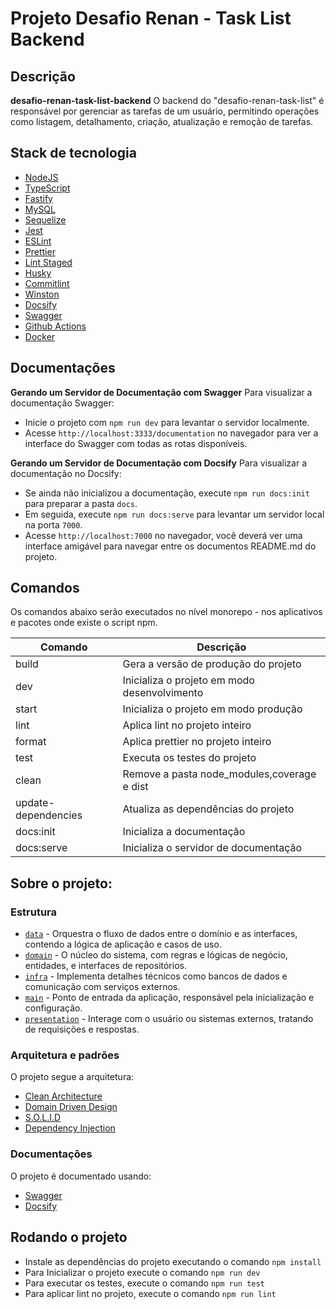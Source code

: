 # Projeto Desafio Renan - Task List Backend

## Descrição

**desafio-renan-task-list-backend** O backend do "desafio-renan-task-list" é responsável por gerenciar as tarefas de um usuário, permitindo operações como listagem, detalhamento, criação, atualização e remoção de tarefas.

## Stack de tecnologia

- [NodeJS](https://nodejs.org/en)
- [TypeScript](https://www.typescriptlang.org)
- [Fastify](https://www.fastify.io)
- [MySQL](https://www.mysql.com)
- [Sequelize](https://sequelize.org)
- [Jest](https://jestjs.io)
- [ESLint](https://eslint.org)
- [Prettier](https://prettier.io)
- [Lint Staged](https://github.com/okonet/lint-staged#readme)
- [Husky](https://typicode.github.io/husky)
- [Commitlint](https://commitlint.js.org)
- [Winston](https://github.com/winstonjs/winston)
- [Docsify](https://docsify.js.org)
- [Swagger](https://swagger.io)
- [Github Actions](https://docs.github.com/pt/actions)
- [Docker](https://www.docker.com)

## Documentações

**Gerando um Servidor de Documentação com Swagger**
Para visualizar a documentação Swagger:

- Inicie o projeto com `npm run dev` para levantar o servidor localmente.
- Acesse `http://localhost:3333/documentation` no navegador para ver a interface do Swagger com todas as rotas disponíveis.

**Gerando um Servidor de Documentação com Docsify**
Para visualizar a documentação no Docsify:

- Se ainda não inicializou a documentação, execute `npm run docs:init` para preparar a pasta `docs`.
- Em seguida, execute `npm run docs:serve` para levantar um servidor local na porta `7000`.
- Acesse `http://localhost:7000` no navegador, você deverá ver uma interface amigável para navegar entre os documentos README.md do projeto.

## Comandos

Os comandos abaixo serão executados no nível monorepo - nos aplicativos e pacotes onde existe o script npm.

| Comando             | Descrição                                    |
| ------------------- | -------------------------------------------- |
| build               | Gera a versão de produção do projeto         |
| dev                 | Inicializa o projeto em modo desenvolvimento |
| start               | Inicializa o projeto em modo produção        |
| lint                | Aplica lint no projeto inteiro               |
| format              | Aplica prettier no projeto inteiro           |
| test                | Executa os testes do projeto                 |
| clean               | Remove a pasta node_modules,coverage e dist  |
| update-dependencies | Atualiza as dependências do projeto          |
| docs:init           | Inicializa a documentação                    |
| docs:serve          | Inicializa o servidor de documentação        |

## Sobre o projeto:

### Estrutura

- [`data`](./src/data) - Orquestra o fluxo de dados entre o domínio e as interfaces, contendo a lógica de aplicação e casos de uso.
- [`domain`](./src/domain) - O núcleo do sistema, com regras e lógicas de negócio, entidades, e interfaces de repositórios.
- [`infra`](./src/infra) - Implementa detalhes técnicos como bancos de dados e comunicação com serviços externos.
- [`main`](./src/main) - Ponto de entrada da aplicação, responsável pela inicialização e configuração.
- [`presentation`](./src/presentation) - Interage com o usuário ou sistemas externos, tratando de requisições e respostas.

### Arquitetura e padrões

O projeto segue a arquitetura:

- [Clean Architecture](https://blog.cleancoder.com/uncle-bob/2012/08/13/the-clean-architecture.html)
- [Domain Driven Design](https://en.wikipedia.org/wiki/Domain-driven_design)
- [S.O.L.I.D](https://en.wikipedia.org/wiki/SOLID)
- [Dependency Injection](https://en.wikipedia.org/wiki/Dependency_injection)

### Documentações

O projeto é documentado usando:

- [Swagger](https://swagger.io/docs/specification/about/)
- [Docsify](https://docsify.js.org/)

## Rodando o projeto

- Instale as dependências do projeto executando o comando
  `npm install`
- Para Inicializar o projeto execute o comando
  `npm run dev`
- Para executar os testes, execute o comando
  `npm run test`
- Para aplicar lint no projeto, execute o comando
  `npm run lint`
